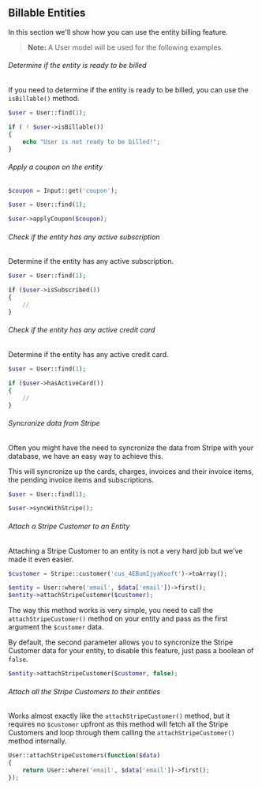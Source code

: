 ## Billable Entities

In this section we'll show how you can use the entity billing feature.

> **Note:** A User model will be used for the following examples.

###### Determine if the entity is ready to be billed

If you need to determine if the entity is ready to be billed, you can use the `isBillable()` method.

```php
$user = User::find(1);

if ( ! $user->isBillable())
{
	echo "User is not ready to be billed!";
}
```

###### Apply a coupon on the entity

```php
$coupon = Input::get('coupon');

$user = User::find(1);

$user->applyCoupon($coupon);
```

###### Check if the entity has any active subscription

Determine if the entity has any active subscription.

```php
$user = User::find(1);

if ($user->isSubscribed())
{
	//
}
```

###### Check if the entity has any active credit card

Determine if the entity has any active credit card.

```php
$user = User::find(1);

if ($user->hasActiveCard())
{
	//
}
```

###### Syncronize data from Stripe

Often you might have the need to syncronize the data from Stripe with your database, we have an easy way to achieve this.

This will syncronize up the cards, charges, invoices and their invoice items, the pending invoice items and subscriptions.

```php
$user = User::find(1);

$user->syncWithStripe();
```

###### Attach a Stripe Customer to an Entity

Attaching a Stripe Customer to an entity is not a very hard job but we've made it even easier.

```php
$customer = Stripe::customer('cus_4EBumIjyaKooft')->toArray();

$entity = User::where('email', $data['email'])->first();
$entity->attachStripeCustomer($customer);
```

The way this method works is very simple, you need to call the `attachStripeCustomer()` method on your entity and pass as the first argument the `$customer` data.

By default, the second parameter allows you to syncronize the Stripe Customer data for your entity, to disable this feature, just pass a boolean of `false`.

```php
$entity->attachStripeCustomer($customer, false);
```

###### Attach all the Stripe Customers to their entities

Works almost exactly like the `attachStripeCustomer()` method, but it requires no `$customer` upfront as this method will fetch all the Stripe Customers and loop through them calling the `attachStripeCustomer()` method internally.

```php
User::attachStripeCustomers(function($data)
{
	return User::where('email', $data['email'])->first();
});
```
